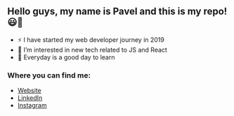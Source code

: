 ## Hello guys, my name is Pavel and this is my repo! :smiley::wave: 

- :zap: I have started my web developer journey in 2019
- :gem: I’m interested in new tech related to JS and React
- :green_book: Everyday is a good day to learn

### Where you can find me:
- [Website](https://pavelzapletal.cz/)
- [LinkedIn](https://www.linkedin.com/in/pavel-zapletal-903bb2188/)
- [Instagram](https://www.instagram.com/pavel_kapaak/)



<!---
Kapaak/Kapaak is a ✨ special ✨ repository because its `README.md` (this file) appears on your GitHub profile.
You can click the Preview link to take a look at your changes.
--->
